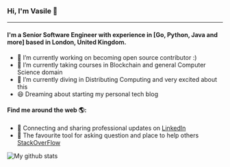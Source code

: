 ### Hi, I'm Vasile 👋
---

#### I'm a Senior Software Engineer with experience in [Go, Python, Java and more] based in London, United Kingdom.

- 🔭 I’m currently working on becoming open source contributor :)
- 🌱 I’m currently taking courses in Blockchain and general Computer Science domain
- 📗 I’m currently diving in Distributing Computing and very excited about this
- 😄 Dreaming about starting my personal tech blog

#### Find me around the web 🌎:
- 💼 Connecting and sharing professional updates on <a href="https://www.linkedin.com/in/vasile-razdalovschi-976755157/">LinkedIn</a>
- 💬 The favourite tool for asking question and place to help others <a href="https://stackoverflow.com/users/9601186/vasile-razdalovschi">StackOverFlow</a>
  
  
![My github stats](https://github-readme-stats.vercel.app/api?username=vrazdalovschi&show_icons=true)
